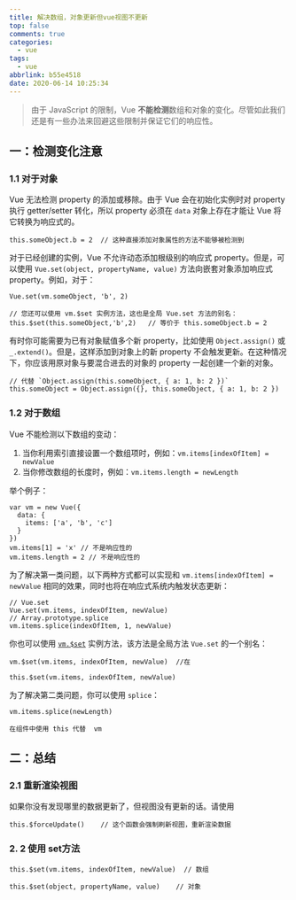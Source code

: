 ```yaml
---
title: 解决数组，对象更新但vue视图不更新
top: false
comments: true
categories:
  - vue
tags:
  - vue
abbrlink: b55e4518
date: 2020-06-14 10:25:34
---
```


> 由于 JavaScript 的限制，Vue **不能检测**数组和对象的变化。尽管如此我们还是有一些办法来回避这些限制并保证它们的响应性。



<!--more-->

## 一：检测变化注意

### 1.1  对于对象

Vue 无法检测 property 的添加或移除。由于 Vue 会在初始化实例时对 property 执行 getter/setter 转化，所以 property 必须在 `data` 对象上存在才能让 Vue 将它转换为响应式的。

```
this.someObject.b = 2  // 这种直接添加对象属性的方法不能够被检测到
```

对于已经创建的实例，Vue 不允许动态添加根级别的响应式 property。但是，可以使用 `Vue.set(object, propertyName, value)` 方法向嵌套对象添加响应式 property。例如，对于：

```
Vue.set(vm.someObject, 'b', 2)

// 您还可以使用 vm.$set 实例方法，这也是全局 Vue.set 方法的别名：
this.$set(this.someObject,'b',2)   // 等价于 this.someObject.b = 2
```

有时你可能需要为已有对象赋值多个新 property，比如使用 `Object.assign()` 或 `_.extend()`。但是，这样添加到对象上的新 property 不会触发更新。在这种情况下，你应该用原对象与要混合进去的对象的 property 一起创建一个新的对象。

```
// 代替 `Object.assign(this.someObject, { a: 1, b: 2 })`
this.someObject = Object.assign({}, this.someObject, { a: 1, b: 2 })
```



### 1.2 对于数组

Vue 不能检测以下数组的变动：

1. 当你利用索引直接设置一个数组项时，例如：`vm.items[indexOfItem] = newValue`
2. 当你修改数组的长度时，例如：`vm.items.length = newLength`

举个例子：

```
var vm = new Vue({
  data: {
    items: ['a', 'b', 'c']
  }
})
vm.items[1] = 'x' // 不是响应性的
vm.items.length = 2 // 不是响应性的
```

为了解决第一类问题，以下两种方式都可以实现和 `vm.items[indexOfItem] = newValue` 相同的效果，同时也将在响应式系统内触发状态更新：

```
// Vue.set
Vue.set(vm.items, indexOfItem, newValue)
// Array.prototype.splice
vm.items.splice(indexOfItem, 1, newValue)
```

你也可以使用 [`vm.$set`](https://cn.vuejs.org/v2/api/#vm-set) 实例方法，该方法是全局方法 `Vue.set` 的一个别名：

```
vm.$set(vm.items, indexOfItem, newValue)  //在

this.$set(vm.items, indexOfItem, newValue)
```

为了解决第二类问题，你可以使用 `splice`：

```
vm.items.splice(newLength)
```

 `在组件中使用 this 代替  vm`   



## 二：总结

###  2.1 重新渲染视图

如果你没有发现哪里的数据更新了，但视图没有更新的话。请使用

```
this.$forceUpdate()    // 这个函数会强制刷新视图，重新渲染数据
```

### 2. 2   使用 set方法

```
this.$set(vm.items, indexOfItem, newValue)  // 数组

this.$set(object, propertyName, value)    // 对象
```

